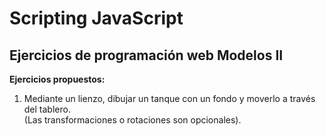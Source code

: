 # Scripting JavaScript
## Ejercicios de programación web Modelos II

**Ejercicios propuestos:**

1. Mediante un lienzo, dibujar un tanque con un fondo y moverlo a través del tablero.  
  (Las transformaciones o rotaciones son opcionales).
